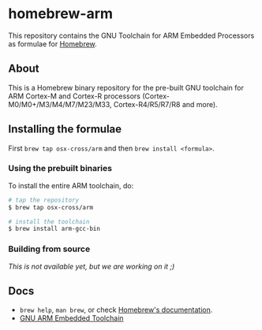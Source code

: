 # homebrew-arm

This repository contains the GNU Toolchain for ARM Embedded Processors as formulae for [Homebrew](https://brew.sh).

## About

This is a Homebrew binary repository for the pre-built GNU toolchain for ARM Cortex-M and Cortex-R processors (Cortex-M0/M0+/M3/M4/M7/M23/M33, Cortex-R4/R5/R7/R8 and more).

## Installing the formulae

First `brew tap osx-cross/arm` and then `brew install <formula>`.

### Using the prebuilt binaries

To install the entire ARM toolchain, do:

```bash
# tap the repository
$ brew tap osx-cross/arm

# install the toolchain
$ brew install arm-gcc-bin
```

### Building from source

*This is not available yet, but we are working on it ;)*

## Docs

- `brew help`, `man brew`, or check [Homebrew's documentation](https://docs.brew.sh).
- [GNU ARM Embedded Toolchain](https://developer.arm.com/tools-and-software/open-source-software/developer-tools/gnu-toolchain)
